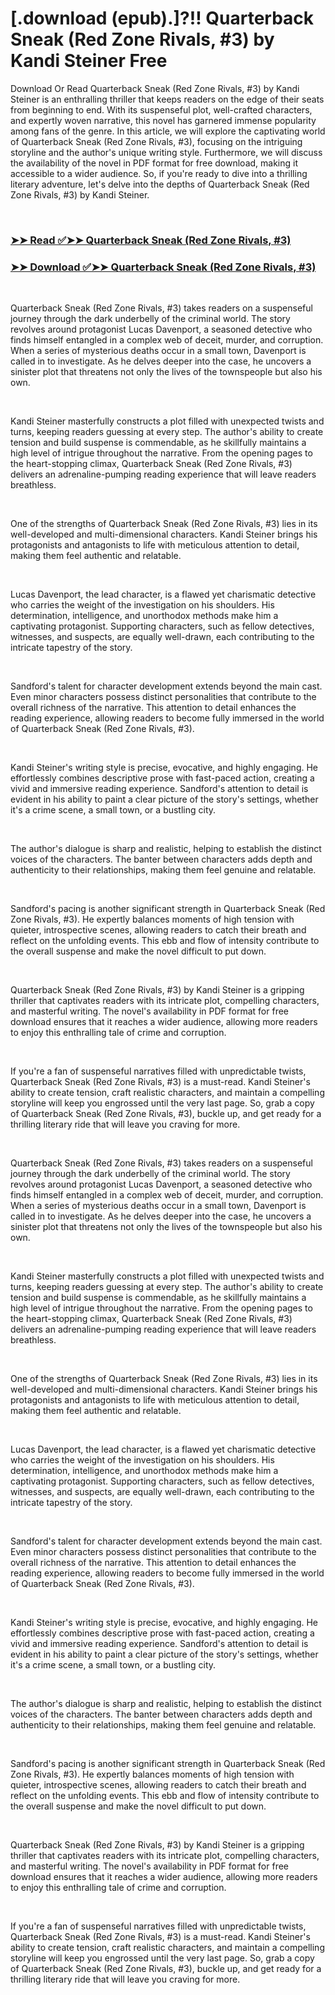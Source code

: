 # [.download (epub).]?!! Quarterback Sneak (Red Zone Rivals, #3) by Kandi Steiner Free

<p>Download Or Read Quarterback Sneak (Red Zone Rivals, #3) by Kandi Steiner is an enthralling thriller that keeps readers on the edge of their seats from beginning to end. With its suspenseful plot, well-crafted characters, and expertly woven narrative, this novel has garnered immense popularity among fans of the genre. In this article, we will explore the captivating world of Quarterback Sneak (Red Zone Rivals, #3), focusing on the intriguing storyline and the author's unique writing style. Furthermore, we will discuss the availability of the novel in PDF format for free download, making it accessible to a wider audience. So, if you're ready to dive into a thrilling literary adventure, let's delve into the depths of Quarterback Sneak (Red Zone Rivals, #3) by Kandi Steiner.</p>
<p>&nbsp;</p>

### [➤➤ Read ✅➤➤ Quarterback Sneak (Red Zone Rivals, #3)](https://pdfworldnow.com/?book=61334176)

### [➤➤ Download ✅➤➤ Quarterback Sneak (Red Zone Rivals, #3)](https://pdfworldnow.com/?book=61334176)

<p>&nbsp;</p>
<p>Quarterback Sneak (Red Zone Rivals, #3) takes readers on a suspenseful journey through the dark underbelly of the criminal world. The story revolves around protagonist Lucas Davenport, a seasoned detective who finds himself entangled in a complex web of deceit, murder, and corruption. When a series of mysterious deaths occur in a small town, Davenport is called in to investigate. As he delves deeper into the case, he uncovers a sinister plot that threatens not only the lives of the townspeople but also his own.</p>
<p>&nbsp;</p>
<p>Kandi Steiner masterfully constructs a plot filled with unexpected twists and turns, keeping readers guessing at every step. The author's ability to create tension and build suspense is commendable, as he skillfully maintains a high level of intrigue throughout the narrative. From the opening pages to the heart-stopping climax, Quarterback Sneak (Red Zone Rivals, #3) delivers an adrenaline-pumping reading experience that will leave readers breathless.</p>
<p>&nbsp;</p>
<p>One of the strengths of Quarterback Sneak (Red Zone Rivals, #3) lies in its well-developed and multi-dimensional characters. Kandi Steiner brings his protagonists and antagonists to life with meticulous attention to detail, making them feel authentic and relatable.</p>
<p>&nbsp;</p>
<p>Lucas Davenport, the lead character, is a flawed yet charismatic detective who carries the weight of the investigation on his shoulders. His determination, intelligence, and unorthodox methods make him a captivating protagonist. Supporting characters, such as fellow detectives, witnesses, and suspects, are equally well-drawn, each contributing to the intricate tapestry of the story.</p>
<p>&nbsp;</p>
<p>Sandford's talent for character development extends beyond the main cast. Even minor characters possess distinct personalities that contribute to the overall richness of the narrative. This attention to detail enhances the reading experience, allowing readers to become fully immersed in the world of Quarterback Sneak (Red Zone Rivals, #3).</p>
<p>&nbsp;</p>
<p>Kandi Steiner's writing style is precise, evocative, and highly engaging. He effortlessly combines descriptive prose with fast-paced action, creating a vivid and immersive reading experience. Sandford's attention to detail is evident in his ability to paint a clear picture of the story's settings, whether it's a crime scene, a small town, or a bustling city.</p>
<p>&nbsp;</p>
<p>The author's dialogue is sharp and realistic, helping to establish the distinct voices of the characters. The banter between characters adds depth and authenticity to their relationships, making them feel genuine and relatable.</p>
<p>&nbsp;</p>
<p>Sandford's pacing is another significant strength in Quarterback Sneak (Red Zone Rivals, #3). He expertly balances moments of high tension with quieter, introspective scenes, allowing readers to catch their breath and reflect on the unfolding events. This ebb and flow of intensity contribute to the overall suspense and make the novel difficult to put down.</p>
<p>&nbsp;</p>
<p>Quarterback Sneak (Red Zone Rivals, #3) by Kandi Steiner is a gripping thriller that captivates readers with its intricate plot, compelling characters, and masterful writing. The novel's availability in PDF format for free download ensures that it reaches a wider audience, allowing more readers to enjoy this enthralling tale of crime and corruption.</p>
<p>&nbsp;</p>
<p>If you're a fan of suspenseful narratives filled with unpredictable twists, Quarterback Sneak (Red Zone Rivals, #3) is a must-read. Kandi Steiner's ability to create tension, craft realistic characters, and maintain a compelling storyline will keep you engrossed until the very last page. So, grab a copy of Quarterback Sneak (Red Zone Rivals, #3), buckle up, and get ready for a thrilling literary ride that will leave you craving for more.</p>
<p>&nbsp;</p>
<p>Quarterback Sneak (Red Zone Rivals, #3) takes readers on a suspenseful journey through the dark underbelly of the criminal world. The story revolves around protagonist Lucas Davenport, a seasoned detective who finds himself entangled in a complex web of deceit, murder, and corruption. When a series of mysterious deaths occur in a small town, Davenport is called in to investigate. As he delves deeper into the case, he uncovers a sinister plot that threatens not only the lives of the townspeople but also his own.</p>
<p>&nbsp;</p>
<p>Kandi Steiner masterfully constructs a plot filled with unexpected twists and turns, keeping readers guessing at every step. The author's ability to create tension and build suspense is commendable, as he skillfully maintains a high level of intrigue throughout the narrative. From the opening pages to the heart-stopping climax, Quarterback Sneak (Red Zone Rivals, #3) delivers an adrenaline-pumping reading experience that will leave readers breathless.</p>
<p>&nbsp;</p>
<p>One of the strengths of Quarterback Sneak (Red Zone Rivals, #3) lies in its well-developed and multi-dimensional characters. Kandi Steiner brings his protagonists and antagonists to life with meticulous attention to detail, making them feel authentic and relatable.</p>
<p>&nbsp;</p>
<p>Lucas Davenport, the lead character, is a flawed yet charismatic detective who carries the weight of the investigation on his shoulders. His determination, intelligence, and unorthodox methods make him a captivating protagonist. Supporting characters, such as fellow detectives, witnesses, and suspects, are equally well-drawn, each contributing to the intricate tapestry of the story.</p>
<p>&nbsp;</p>
<p>Sandford's talent for character development extends beyond the main cast. Even minor characters possess distinct personalities that contribute to the overall richness of the narrative. This attention to detail enhances the reading experience, allowing readers to become fully immersed in the world of Quarterback Sneak (Red Zone Rivals, #3).</p>
<p>&nbsp;</p>
<p>Kandi Steiner's writing style is precise, evocative, and highly engaging. He effortlessly combines descriptive prose with fast-paced action, creating a vivid and immersive reading experience. Sandford's attention to detail is evident in his ability to paint a clear picture of the story's settings, whether it's a crime scene, a small town, or a bustling city.</p>
<p>&nbsp;</p>
<p>The author's dialogue is sharp and realistic, helping to establish the distinct voices of the characters. The banter between characters adds depth and authenticity to their relationships, making them feel genuine and relatable.</p>
<p>&nbsp;</p>
<p>Sandford's pacing is another significant strength in Quarterback Sneak (Red Zone Rivals, #3). He expertly balances moments of high tension with quieter, introspective scenes, allowing readers to catch their breath and reflect on the unfolding events. This ebb and flow of intensity contribute to the overall suspense and make the novel difficult to put down.</p>
<p>&nbsp;</p>
<p>Quarterback Sneak (Red Zone Rivals, #3) by Kandi Steiner is a gripping thriller that captivates readers with its intricate plot, compelling characters, and masterful writing. The novel's availability in PDF format for free download ensures that it reaches a wider audience, allowing more readers to enjoy this enthralling tale of crime and corruption.</p>
<p>&nbsp;</p>
<p>If you're a fan of suspenseful narratives filled with unpredictable twists, Quarterback Sneak (Red Zone Rivals, #3) is a must-read. Kandi Steiner's ability to create tension, craft realistic characters, and maintain a compelling storyline will keep you engrossed until the very last page. So, grab a copy of Quarterback Sneak (Red Zone Rivals, #3), buckle up, and get ready for a thrilling literary ride that will leave you craving for more.</p>
<p>&nbsp;</p>
